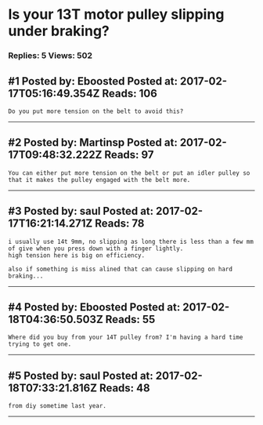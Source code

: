 # Is your 13T motor pulley slipping under braking?

### Replies: 5 Views: 502

## \#1 Posted by: Eboosted Posted at: 2017-02-17T05:16:49.354Z Reads: 106

```
Do you put more tension on the belt to avoid this?
```

---
## \#2 Posted by: Martinsp Posted at: 2017-02-17T09:48:32.222Z Reads: 97

```
You can either put more tension on the belt or put an idler pulley so that it makes the pulley engaged with the belt more.
```

---
## \#3 Posted by: saul Posted at: 2017-02-17T16:21:14.271Z Reads: 78

```
i usually use 14t 9mm, no slipping as long there is less than a few mm of give when you press down with a finger lightly.
high tension here is big on efficiency.

also if something is miss alined that can cause slipping on hard braking...
```

---
## \#4 Posted by: Eboosted Posted at: 2017-02-18T04:36:50.503Z Reads: 55

```
Where did you buy from your 14T pulley from? I'm having a hard time trying to get one.
```

---
## \#5 Posted by: saul Posted at: 2017-02-18T07:33:21.816Z Reads: 48

```
from diy sometime last year.
```

---
